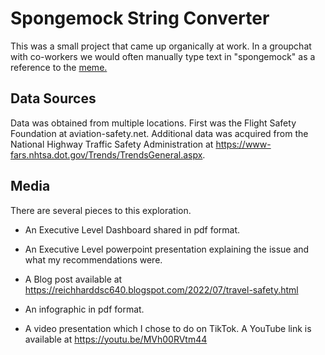 
# Spongemock String Converter

This was a small project that came up organically at work. In a groupchat with co-workers we would often manually type text in "spongemock" as a reference to the [meme.](https://knowyourmeme.com/memes/mocking-spongebob)




## Data Sources

Data was obtained from multiple locations. First was the Flight Safety Foundation at aviation-safety.net. Additional data was acquired from the National Highway Traffic Safety Administration at https://www-fars.nhtsa.dot.gov/Trends/TrendsGeneral.aspx.


## Media

There are several pieces to this exploration.

- An Executive Level Dashboard shared in pdf format.

- An Executive Level powerpoint presentation explaining the issue and what my recommendations were.

- A Blog post available at https://reichharddsc640.blogspot.com/2022/07/travel-safety.html

- An infographic in pdf format.

- A video presentation which I chose to do on TikTok. A YouTube link is available at https://youtu.be/MVh00RVtm44
